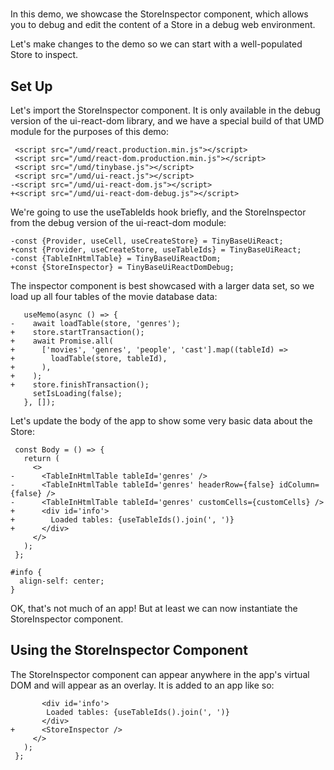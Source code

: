 # <StoreInspector />

In this demo, we showcase the StoreInspector component, which allows you to
debug and edit the content of a Store in a debug web environment.

Let's make changes to the <TableInHtmlTable /> demo so we can start with a
well-populated Store to inspect.

[base]: # '<TableInHtmlTable />'

## Set Up

Let's import the StoreInspector component. It is only available in the debug
version of the ui-react-dom library, and we have a special build of that UMD
module for the purposes of this demo:

```diff-html
 <script src="/umd/react.production.min.js"></script>
 <script src="/umd/react-dom.production.min.js"></script>
 <script src="/umd/tinybase.js"></script>
 <script src="/umd/ui-react.js"></script>
-<script src="/umd/ui-react-dom.js"></script>
+<script src="/umd/ui-react-dom-debug.js"></script>
```

We're going to use the useTableIds hook briefly, and the StoreInspector from the
debug version of the ui-react-dom module:

```diff-js
-const {Provider, useCell, useCreateStore} = TinyBaseUiReact;
+const {Provider, useCreateStore, useTableIds} = TinyBaseUiReact;
-const {TableInHtmlTable} = TinyBaseUiReactDom;
+const {StoreInspector} = TinyBaseUiReactDomDebug;
```

The inspector component is best showcased with a larger data set, so we load up
all four tables of the movie database data:

```diff-jsx
   useMemo(async () => {
-    await loadTable(store, 'genres');
+    store.startTransaction();
+    await Promise.all(
+      ['movies', 'genres', 'people', 'cast'].map((tableId) =>
+        loadTable(store, tableId),
+      ),
+    );
+    store.finishTransaction();
     setIsLoading(false);
   }, []);
```

Let's update the body of the app to show some very basic data about the Store:

```diff-jsx
 const Body = () => {
   return (
     <>
-      <TableInHtmlTable tableId='genres' />
-      <TableInHtmlTable tableId='genres' headerRow={false} idColumn={false} />
-      <TableInHtmlTable tableId='genres' customCells={customCells} />
+      <div id='info'>
+        Loaded tables: {useTableIds().join(', ')}
+      </div>
     </>
   );
 };
```

```less
#info {
  align-self: center;
}
```

OK, that's not much of an app! But at least we can now instantiate the
StoreInspector component.

## Using the StoreInspector Component

The StoreInspector component can appear anywhere in the app's virtual DOM and
will appear as an overlay. It is added to an app like so:

```diff-jsx
       <div id='info'>
        Loaded tables: {useTableIds().join(', ')}
       </div>
+      <StoreInspector />
     </>
   );
 };
```
